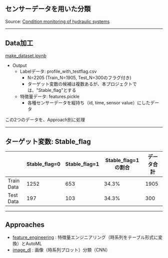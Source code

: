 ## センサーデータを用いた分類

Source: [Condition monitoring of hydraulic systems](https://archive.ics.uci.edu/dataset/447/condition+monitoring+of+hydraulic+systems)

***
## Data加工
[make_dataset.ipynb](./make_dataset.ipynb)
- Output
    - Labelデータ: profile_with_testflag.csv
        - N=2205 (Train_N=1905, Test_N=300のフラグ付き)
        - ターゲット変数の候補は複数あるが、本プロジェクトでは、"Stable_flag"とする
    - 特徴量データ: features.pickle
        - 各種センサーデータを縦持ち（id, time, sensor value）にしたデータ

この2つのデータを、Approach別に処理  

***
## ターゲット変数: Stable_flag
|            | Stable_flag=0 | Stable_flag=1 | Stable_flag=1の割合 | データ合計 |
|------------|---------------|---------------|----------------------|------|
| Train Data | 1252          | 653           | 34.3%               | 1905 |
| Test Data  | 197           | 103           | 34.3%               | 300  |


***
## Approaches
- [feature_engineering](./feature_engineering) : 特徴量エンジニアリング（時系列をテーブル形式に変換）とAutoML
- [image_dl](./image_dl) : 画像（時系列プロット）分類（CNN）

